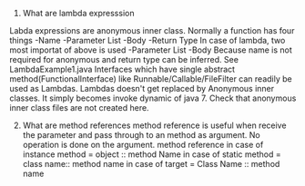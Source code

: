 1) What are lambda expresssion

Labda expressions are anonymous inner class. Normally a function has four things
-Name
-Parameter List
-Body
-Return Type
In case of lambda, two most importat of above is used
-Parameter List
-Body
Because name is not required for anonymous and return type can be inferred. See LambdaExample1.java
Interfaces which have single abstract method(FunctionalInterface) like Runnable/Callable/FileFilter can readily
be used as Lambdas. Lambdas doesn't get replaced by Anonymous inner classes. It simply becomes invoke 
dynamic of java 7. Check that anonymous inner class files are not created here.


2) What are method references
method reference is useful when receive the parameter and pass through to an method as argument. 
No operation is done on the argument.
method reference
in case of instance method = object :: method Name
in case of static method = class name:: method name
in case of target = Class Name :: method name
